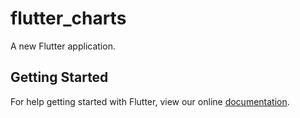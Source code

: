 # flutter_charts

A new Flutter application.

## Getting Started

For help getting started with Flutter, view our online
[documentation](https://flutter.io/).
